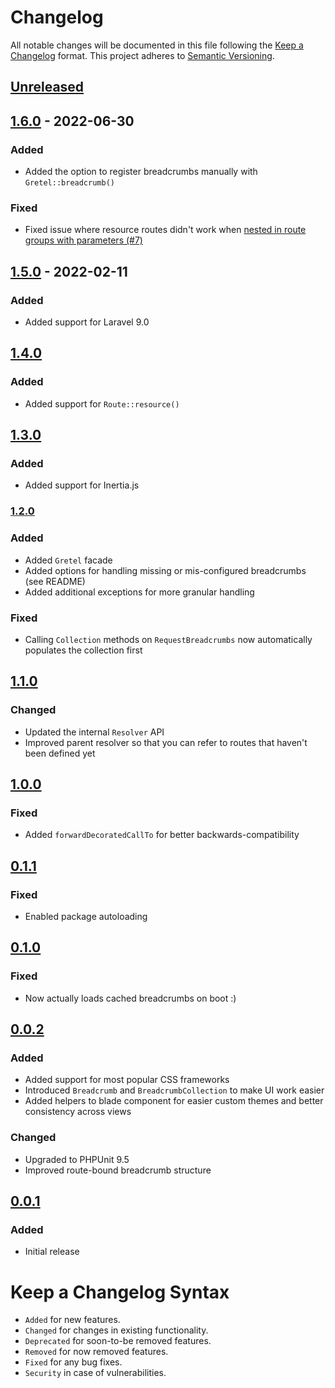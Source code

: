 # Changelog

All notable changes will be documented in this file following the [Keep a Changelog](https://keepachangelog.com/en/1.0.0/) 
format. This project adheres to [Semantic Versioning](https://semver.org/spec/v2.0.0.html).

## [Unreleased]

## [1.6.0] - 2022-06-30

### Added

-   Added the option to register breadcrumbs manually with `Gretel::breadcrumb()`

### Fixed

-   Fixed issue where resource routes didn't work when [nested in route groups with parameters (#7)](https://github.com/glhd/gretel/issues/7)

## [1.5.0] - 2022-02-11

### Added

-   Added support for Laravel 9.0

## [1.4.0]

### Added

-   Added support for `Route::resource()`

## [1.3.0]

### Added

-   Added support for Inertia.js

### [1.2.0]

### Added

-   Added `Gretel` facade
-   Added options for handling missing or mis-configured breadcrumbs (see README)
-   Added additional exceptions for more granular handling

### Fixed

-   Calling `Collection` methods on `RequestBreadcrumbs` now automatically populates the collection first

## [1.1.0]

### Changed

-   Updated the internal `Resolver` API
-   Improved parent resolver so that you can refer to routes that haven't been defined yet

## [1.0.0]

### Fixed

-   Added `forwardDecoratedCallTo` for better backwards-compatibility

## [0.1.1]

### Fixed

-   Enabled package autoloading

## [0.1.0]

### Fixed

-   Now actually loads cached breadcrumbs on boot :)

## [0.0.2]

### Added

-   Added support for most popular CSS frameworks
-   Introduced `Breadcrumb` and `BreadcrumbCollection` to make UI work easier
-   Added helpers to blade component for easier custom themes and better consistency across views

### Changed

-   Upgraded to PHPUnit 9.5
-   Improved route-bound breadcrumb structure

## [0.0.1]

### Added

-   Initial release

# Keep a Changelog Syntax

-   `Added` for new features.
-   `Changed` for changes in existing functionality.
-   `Deprecated` for soon-to-be removed features.
-   `Removed` for now removed features.
-   `Fixed` for any bug fixes. 
-   `Security` in case of vulnerabilities.

[Unreleased]: https://github.com/glhd/gretel/compare/1.6.0...HEAD

[1.6.0]: https://github.com/glhd/gretel/compare/1.5.0...1.6.0

[1.5.0]: https://github.com/glhd/gretel/compare/1.4.0...1.5.0

[1.4.0]: https://github.com/glhd/gretel/compare/1.3.0...1.4.0

[1.3.0]: https://github.com/glhd/gretel/compare/1.2.0...1.3.0

[1.2.0]: https://github.com/glhd/gretel/compare/1.1.0...1.2.0

[1.1.0]: https://github.com/glhd/gretel/compare/1.0.0...1.1.0

[1.0.0]: https://github.com/glhd/gretel/compare/0.1.1...1.0.0

[0.1.1]: https://github.com/glhd/gretel/compare/0.1.0...0.1.1

[0.1.0]: https://github.com/glhd/gretel/compare/0.0.2...0.1.0

[0.0.2]: https://github.com/glhd/gretel/compare/0.0.1...0.0.2

[0.0.1]: https://github.com/glhd/gretel/releases/tag/0.0.1
